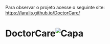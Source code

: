 Para observar o projeto acesse o seguinte site: 
https://laralis.github.io/DoctorCare/
# DoctorCare![Capa](https://github.com/laralis/DoctorCare/assets/76481905/dc48ba6f-277c-4897-9345-e08c976204fc)
